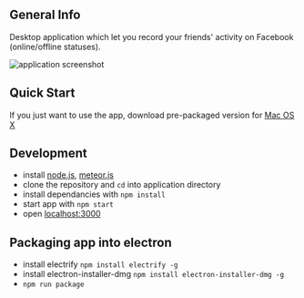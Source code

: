 ## General Info

Desktop application which let you record your friends' activity on Facebook (online/offline statuses).

![application screenshot](https://raw.githubusercontent.com/valiafetisov/be-my-friend/master/public/electron/screenshot-01.png)


## Quick Start

If you just want to use the app, download pre-packaged version for [Mac OS X](https://github.com/valiafetisov/be-my-friend/releases/)


## Development

- install [node.js](https://nodejs.org/en/download/), [meteor.js](https://www.meteor.com/install)
- clone the repository and `cd` into application directory
- install dependancies with `npm install`
- start app with `npm start`
- open [localhost:3000](http://localhost:3000)


## Packaging app into electron

- install electrify `npm install electrify -g`
- install electron-installer-dmg `npm install electron-installer-dmg -g`
- `npm run package`
